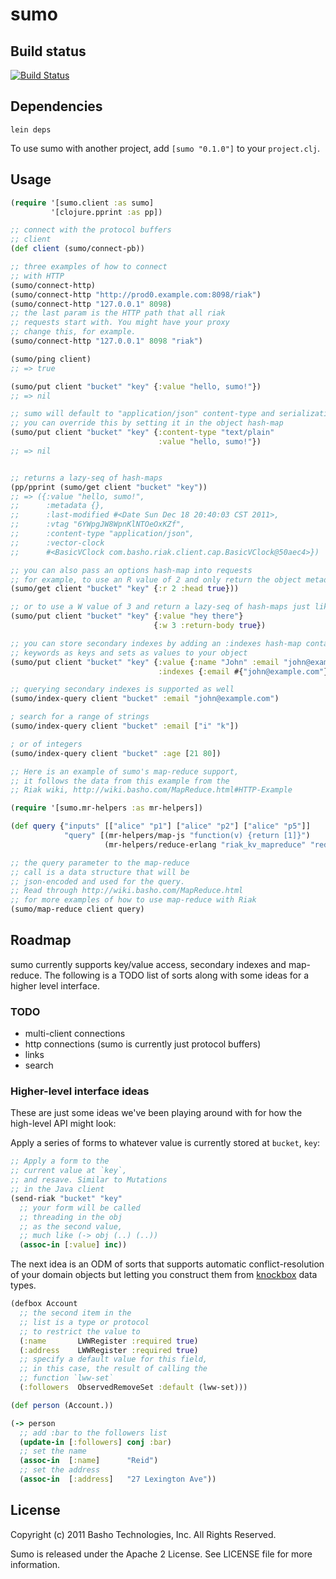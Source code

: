 # sumo

## Build status

[![Build Status](https://secure.travis-ci.org/reiddraper/sumo.png)](http://travis-ci.org/reiddraper/sumo)

## Dependencies

```
lein deps
```

To use sumo with another project, add `[sumo "0.1.0"]` to your `project.clj`.

## Usage
```clojure
(require '[sumo.client :as sumo]
         '[clojure.pprint :as pp])

;; connect with the protocol buffers
;; client
(def client (sumo/connect-pb))

;; three examples of how to connect
;; with HTTP
(sumo/connect-http)
(sumo/connect-http "http://prod0.example.com:8098/riak")
(sumo/connect-http "127.0.0.1" 8098)
;; the last param is the HTTP path that all riak
;; requests start with. You might have your proxy
;; change this, for example.
(sumo/connect-http "127.0.0.1" 8098 "riak")

(sumo/ping client)
;; => true

(sumo/put client "bucket" "key" {:value "hello, sumo!"})
;; => nil

;; sumo will default to "application/json" content-type and serialization
;; you can override this by setting it in the object hash-map
(sumo/put client "bucket" "key" {:content-type "text/plain"
                                 :value "hello, sumo!"})
;; => nil


;; returns a lazy-seq of hash-maps
(pp/pprint (sumo/get client "bucket" "key"))
;; => ({:value "hello, sumo!",
;;      :metadata {},
;;      :last-modified #<Date Sun Dec 18 20:40:03 CST 2011>,
;;      :vtag "6YWpgJW8WpnKlNTOeOxKZf",
;;      :content-type "application/json",
;;      :vector-clock
;;      #<BasicVClock com.basho.riak.client.cap.BasicVClock@50aec4>})

;; you can also pass an options hash-map into requests
;; for example, to use an R value of 2 and only return the object metadata
(sumo/get client "bucket" "key" {:r 2 :head true}))

;; or to use a W value of 3 and return a lazy-seq of hash-maps just like sumo/get
(sumo/put client "bucket" "key" {:value "hey there"}
                                {:w 3 :return-body true})

;; you can store secondary indexes by adding an :indexes hash-map containing
;; keywords as keys and sets as values to your object
(sumo/put client "bucket" "key" {:value {:name "John" :email "john@example.com"}
                                 :indexes {:email #{"john@example.com"}})

;; querying secondary indexes is supported as well
(sumo/index-query client "bucket" :email "john@example.com")

; search for a range of strings
(sumo/index-query client "bucket" :email ["i" "k"])

; or of integers
(sumo/index-query client "bucket" :age [21 80])

;; Here is an example of sumo's map-reduce support,
;; it follows the data from this example from the
;; Riak wiki, http://wiki.basho.com/MapReduce.html#HTTP-Example

(require '[sumo.mr-helpers :as mr-helpers])

(def query {"inputs" [["alice" "p1"] ["alice" "p2"] ["alice" "p5"]]
            "query" [(mr-helpers/map-js "function(v) {return [1]}")
                     (mr-helpers/reduce-erlang "riak_kv_mapreduce" "reduce_sum")]})

;; the query parameter to the map-reduce
;; call is a data structure that will be
;; json-encoded and used for the query.
;; Read through http://wiki.basho.com/MapReduce.html
;; for more examples of how to use map-reduce with Riak
(sumo/map-reduce client query)
```

## Roadmap

sumo currently supports key/value access, secondary indexes
and map-reduce. The following is a TODO list of sorts
along with some ideas for a higher level interface.

### TODO

* multi-client connections
* http connections (sumo is currently just protocol buffers)
* links
* search

### Higher-level interface ideas

These are just some ideas we've been playing
around with for how the high-level API might look:

Apply a series of forms to whatever
value is currently stored at `bucket`, `key`:

```clojure
;; Apply a form to the
;; current value at `key`,
;; and resave. Similar to Mutations
;; in the Java client
(send-riak "bucket" "key"
  ;; your form will be called
  ;; threading in the obj
  ;; as the second value,
  ;; much like (-> obj (..) (..))
  (assoc-in [:value] inc))
```

The next idea is an ODM of sorts that supports
automatic conflict-resolution of your domain objects
but letting you construct them from [knockbox](http://github.com/reiddraper/knockbox)
data types.

```clojure
(defbox Account
  ;; the second item in the
  ;; list is a type or protocol
  ;; to restrict the value to
  (:name       LWWRegister :required true)
  (:address    LWWRegister :required true)
  ;; specify a default value for this field,
  ;; in this case, the result of calling the
  ;; function `lww-set`
  (:followers  ObservedRemoveSet :default (lww-set)))

(def person (Account.))

(-> person
  ;; add :bar to the followers list
  (update-in [:followers] conj :bar)
  ;; set the name
  (assoc-in  [:name]      "Reid")
  ;; set the address
  (assoc-in  [:address]   "27 Lexington Ave"))
```

## License
Copyright (c) 2011 Basho Technologies, Inc.  All Rights Reserved.

Sumo is released under the Apache 2 License. See LICENSE file for more information.
